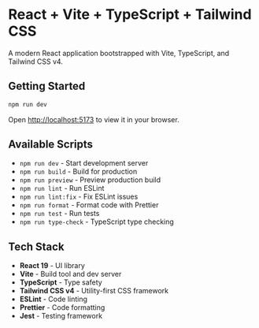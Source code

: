 # React + Vite + TypeScript + Tailwind CSS

A modern React application bootstrapped with Vite, TypeScript, and Tailwind CSS v4.

## Getting Started

```bash
npm run dev
```

Open [http://localhost:5173](http://localhost:5173) to view it in your browser.

## Available Scripts

- `npm run dev` - Start development server
- `npm run build` - Build for production
- `npm run preview` - Preview production build
- `npm run lint` - Run ESLint
- `npm run lint:fix` - Fix ESLint issues
- `npm run format` - Format code with Prettier
- `npm run test` - Run tests
- `npm run type-check` - TypeScript type checking

## Tech Stack

- **React 19** - UI library
- **Vite** - Build tool and dev server
- **TypeScript** - Type safety
- **Tailwind CSS v4** - Utility-first CSS framework
- **ESLint** - Code linting
- **Prettier** - Code formatting
- **Jest** - Testing framework